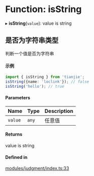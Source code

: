 # Function: isString

▸ **isString**(`value`): value is string

## 是否为字符串类型
判断一个值是否为字符串
 #### 示例
 ```ts
import { isString } from 'tianjie';
isString({name: 'loclink'}); // false
isString('hello'); // true
```

#### Parameters

| Name | Type | Description |
| :------ | :------ | :------ |
| `value` | `any` | 任意值 |

#### Returns

value is string

#### Defined in

[modules/judgment/index.ts:33](https://github.com/loclink/tianjie/blob/e41a67e/src/modules/judgment/index.ts#L33)
